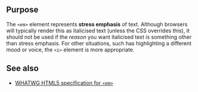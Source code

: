 ## Purpose

The `<em>` element represents **stress emphasis** of text. Although browsers will typically render this as italicised text (unless the CSS overrides this), it should not be used if the _reason_ you want italicised text is something other than stress emphasis. For other situations, such has highlighting a different mood or voice, the `<i>` element is more appropriate.


## See also

* [WHATWG HTML5 specification for `<em>`](https://html.spec.whatwg.org/multipage/semantics.html#the-em-element)

